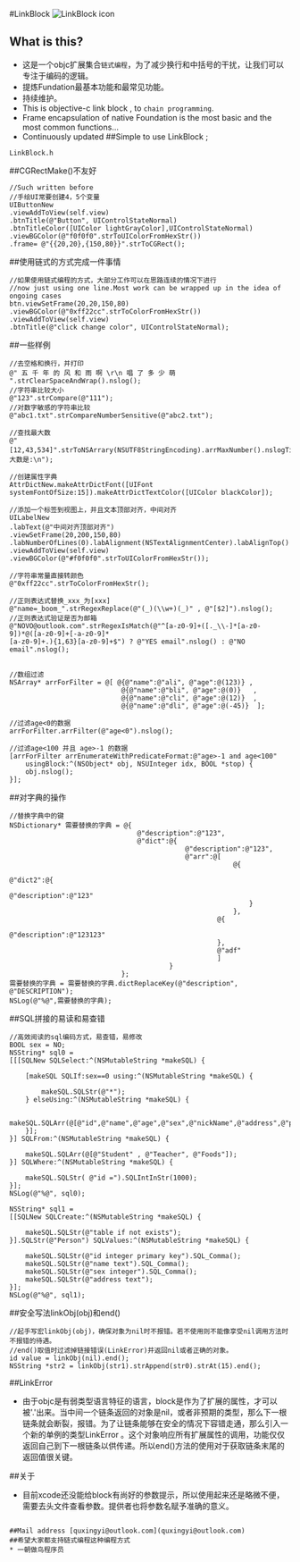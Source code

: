 #LinkBlock
![LinkBlock icon](http://ico.ooopic.com/ajax/iconpng/?id=98399.png)

## What is this?
* 这是一个objc扩展集合`链式编程`，为了减少换行和中括号的干扰，让我们可以专注于编码的逻辑。
* 提炼Fundation最基本功能和最常见功能。
* 持续维护。
* This is objective-c link block , to `chain programming`.
* Frame encapsulation of native Foundation is the most basic and the most common functions...
* Continuously updated
##Simple to use LinkBlock ;
```objc
LinkBlock.h
```

##CGRectMake()不友好
```objc
//Such written before 
//手绘UI常要创建4，5个变量
UIButtonNew
.viewAddToView(self.view)
.btnTitle(@"Button", UIControlStateNormal)
.btnTitleColor([UIColor lightGrayColor],UIControlStateNormal)
.viewBGColor(@"f0f0f0".strToUIColorFromHexStr())
.frame= @"{{20,20},{150,80}}".strToCGRect();
```
##使用链式的方式完成一件事情
```objc
//如果使用链式编程的方式，大部分工作可以在思路连续的情况下进行
//now just using one line.Most work can be wrapped up in the idea of ​​ongoing cases
btn.viewSetFrame(20,20,150,80)
.viewBGColor(@"0xff22cc".strToColorFromHexStr())
.viewAddToView(self.view)
.btnTitle(@"click change color", UIControlStateNormal);
```
##一些样例
```objc
//去空格和换行，并打印
@" 五 千 年 的 风 和 雨 啊 \r\n 唱 了 多 少 萌 ".strClearSpaceAndWrap().nslog();
//字符串比较大小
@"123".strCompare(@"111");
//对数字敏感的字符串比较
@"abc1.txt".strCompareNumberSensitive(@"abc2.txt");

//查找最大数
@"[12,43,534]".strToNSArrary(NSUTF8StringEncoding).arrMaxNumber().nslogTitle(@"最大数是:\n");

//创建属性字典
AttrDictNew.makeAttrDictFont([UIFont systemFontOfSize:15]).makeAttrDictTextColor([UIColor blackColor]);

//添加一个标签到视图上，并且文本顶部对齐，中间对齐
UILabelNew
.labText(@"中间对齐顶部对齐")
.viewSetFrame(20,200,150,80)
.labNumberOfLines(0).labAlignment(NSTextAlignmentCenter).labAlignTop()
.viewAddToView(self.view)
.viewBGColor(@"#f0f0f0".strToUIColorFromHexStr());

//字符串常量直接转颜色
@"0xff22cc".strToColorFromHexStr();

//正则表达式替换_xxx_为[xxx]
@"name=_boom_".strRegexReplace(@"(_)(\\w+)(_)" , @"[$2]").nslog();
//正则表达式验证是否为邮箱
@"NOVO@outlook.com".strRegexIsMatch(@"^[a-z0-9]+([._\\-]*[a-z0-9])*@([a-z0-9]+[-a-z0-9]*
[a-z0-9]+.){1,63}[a-z0-9]+$") ? @"YES email".nslog() : @"NO email".nslog();


//数组过滤
NSArray* arrForFilter = @[ @{@"name":@"ali", @"age":@(123)} ,
                            @{@"name":@"bli", @"age":@(0)}   ,
                            @{@"name":@"cli", @"age":@(12)}  ,
                            @{@"name":@"dli", @"age":@(-45)}  ];

//过滤age<0的数据
arrForFilter.arrFilter(@"age<0").nslog();

//过滤age<100 并且 age>-1 的数据
[arrForFilter arrEnumerateWithPredicateFormat:@"age>-1 and age<100"
    usingBlock:^(NSObject* obj, NSUInteger idx, BOOL *stop) {
    obj.nslog();
}];
```
##对字典的操作
```objc
//替换字典中的键
NSDictionary* 需要替换的字典 = @{
                                @"description":@"123",
                                @"dict":@{
                                            @"description":@"123",
                                            @"arr":@[
                                                        @{
                                                            @"dict2":@{
                                                                @"description":@"123"
                                                            }
                                                        },
                                                    @{
                                                        @"description":@"123123"
                                                    },
                                                    @"adf"
                                                    ]
                                        }
                            };
需要替换的字典 = 需要替换的字典.dictReplaceKey(@"description", @"DESCRIPTION");
NSLog(@"%@",需要替换的字典);

```

##SQL拼接的易读和易查错
```objc
//高效阅读的sql编码方式，易查错，易修改
BOOL sex = NO;
NSString* sql0 =
[[[SQLNew SQLSelect:^(NSMutableString *makeSQL) {

    [makeSQL SQLIf:sex==0 using:^(NSMutableString *makeSQL) {

        makeSQL.SQLStr(@"*");
    } elseUsing:^(NSMutableString *makeSQL) {

        makeSQL.SQLArr(@[@"id",@"name",@"age",@"sex",@"nickName",@"address",@"point"]);
    }];
}] SQLFrom:^(NSMutableString *makeSQL) {

    makeSQL.SQLArr(@[@"Student" , @"Teacher", @"Foods"]);
}] SQLWhere:^(NSMutableString *makeSQL) {
    
    makeSQL.SQLStr( @"id =").SQLIntInStr(1000);
}];
NSLog(@"%@", sql0);

NSString* sql1 = 
[[SQLNew SQLCreate:^(NSMutableString *makeSQL) {

    makeSQL.SQLStr(@"table if not exists");
}].SQLStr(@"Person") SQLValues:^(NSMutableString *makeSQL) {

    makeSQL.SQLStr(@"id integer primary key").SQL_Comma();
    makeSQL.SQLStr(@"name text").SQL_Comma();
    makeSQL.SQLStr(@"sex integer").SQL_Comma();
    makeSQL.SQLStr(@"address text");
}];
NSLog(@"%@", sql1);
```

##安全写法linkObj(obj)和end()
```objc
//起手写宏linkObj(obj)，确保对象为nil时不报错。若不使用则不能像享受nil调用方法时不报错的待遇。
//end()取值时过滤掉链接错误(LinkError)并返回nil或者正确的对象。
id value = linkObj(nil).end();
NSString *str2 = linkObj(str1).strAppend(str0).strAt(15).end();
```

##LinkError
* 由于objc是有弱类型语言特征的语言，block是作为了扩展的属性，才可以被'.'出来。当中间一个链条返回的对象是nil，或者非预期的类型，那么下一根链条就会断裂，报错。为了让链条能够在安全的情况下容错走通，那么引入一个新的单例的类型LinkError
。这个对象响应所有扩展属性的调用，功能仅仅返回自己到下一根链条以供传递。所以end()方法的使用对于获取链条末尾的返回值很关键。

##关于
* 目前xcode还没能给block有尚好的参数提示，所以使用起来还是略微不便，需要去头文件查看参数。提供者也将参数名赋予准确的意义。
```

##Mail address [quxingyi@outlook.com](quxingyi@outlook.com)
##希望大家都支持链式编程这种编程方式
* 一朝做鸟程序员
